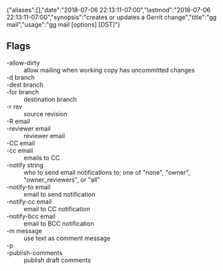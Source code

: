 {"aliases":[],"date":"2018-07-06 22:13:11-07:00","lastmod":"2018-07-06 22:13:11-07:00","synopsis":"creates or updates a Gerrit change","title":"gg mail","usage":"gg mail [options] [DST]"}

## Flags

<dl class="flag_list">
	<dt>-allow-dirty</dt>
	<dd>allow mailing when working copy has uncommitted changes</dd>
	<dt>-d branch</dt>
	<dt>-dest branch</dt>
	<dt>-for branch</dt>
	<dd>destination branch</dd>
	<dt>-r rev</dt>
	<dd>source revision</dd>
	<dt>-R email</dt>
	<dt>-reviewer email</dt>
	<dd>reviewer email</dd>
	<dt>-CC email</dt>
	<dt>-cc email</dt>
	<dd>emails to CC</dd>
	<dt>-notify string</dt>
	<dd>who to send email notifications to; one of &#34;none&#34;, &#34;owner&#34;, &#34;owner_reviewers&#34;, or &#34;all&#34;</dd>
	<dt>-notify-to email</dt>
	<dd>email to send notification</dd>
	<dt>-notify-cc email</dt>
	<dd>email to CC notification</dd>
	<dt>-notify-bcc email</dt>
	<dd>email to BCC notification</dd>
	<dt>-m message</dt>
	<dd>use text as comment message</dd>
	<dt>-p</dt>
	<dt>-publish-comments</dt>
	<dd>publish draft comments</dd>
</dl>
